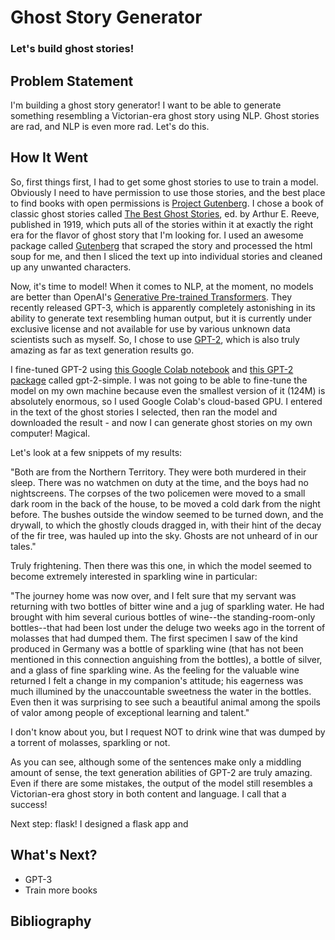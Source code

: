 # Ghost Story Generator

### Let's build ghost stories!

## Problem Statement

I'm building a ghost story generator! I want to be able to generate something resembling a Victorian-era ghost story using NLP. Ghost stories are rad, and NLP is even more rad. Let's do this.


## How It Went

So, first things first, I had to get some ghost stories to use to train a model. Obviously I need to have permission to use those stories, and the best place to find books with open permissions is [Project Gutenberg](http://www.gutenberg.org/). I chose a book of classic ghost stories called [The Best Ghost Stories](http://www.gutenberg.org/files/17893/17893-h/17893-h.htm), ed. by Arthur E. Reeve, published in 1919, which puts all of the stories within it at exactly the right era for the flavor of ghost story that I'm looking for. I used an awesome package called [Gutenberg](https://pypi.org/project/Gutenberg/) that scraped the story and processed the html soup for me, and then I sliced the text up into individual stories and cleaned up any unwanted characters.

Now, it's time to model! When it comes to NLP, at the moment, no models are better than OpenAI's [Generative Pre-trained Transformers](https://openai.com/blog/openai-api/). They recently released GPT-3, which is apparently completely astonishing in its ability to generate text resembling human output, but it is currently under exclusive license and not available for use by various unknown data scientists such as myself. So, I chose to use [GPT-2](https://openai.com/blog/gpt-2-1-5b-release/), which is also truly amazing as far as text generation results go.

I fine-tuned GPT-2 using [this Google Colab notebook](https://colab.research.google.com/drive/1VLG8e7YSEwypxU-noRNhsv5dW4NfTGce) and [this GPT-2 package](https://pypi.org/project/gpt-2-simple/) called gpt-2-simple. I was not going to be able to fine-tune the model on my own machine because even the smallest version of it (124M) is absolutely enormous, so I used Google Colab's cloud-based GPU. I entered in the text of the ghost stories I selected, then ran the model and downloaded the result - and now I can generate ghost stories on my own computer! Magical.

Let's look at a few snippets of my results:

"Both are from the Northern Territory. They were both murdered in their sleep. There was no watchmen on duty at the time, and the boys had no nightscreens.  The corpses of the two policemen were moved to a small dark room in the back of the house, to be moved a cold dark from the night before.  The bushes outside the window seemed to be turned down, and the drywall, to which the ghostly clouds dragged in, with their hint of the decay of the fir tree, was hauled up into the sky.  Ghosts are not unheard of in our tales."

Truly frightening. Then there was this one, in which the model seemed to become extremely interested in sparkling wine in particular:

"The journey home was now over, and I felt sure that my servant was returning with two bottles of bitter wine and a jug of sparkling water. He had brought with him several curious bottles of wine--the standing-room-only bottles--that had been lost under the deluge two weeks ago in the torrent of molasses that had dumped them. The first specimen I saw of the kind produced in Germany was a bottle of sparkling wine (that has not been mentioned in this connection anguishing from the bottles), a bottle of silver, and a glass of fine sparkling wine. As the feeling for the valuable wine returned I felt a change in my companion's attitude; his eagerness was much illumined by the unaccountable sweetness the water in the bottles. Even then it was surprising to see such a beautiful animal among the spoils of valor among people of exceptional learning and talent."

I don't know about you, but I request NOT to drink wine that was dumped by a torrent of molasses, sparkling or not.

As you can see, although some of the sentences make only a middling amount of sense, the text generation abilities of GPT-2 are truly amazing. Even if there are some mistakes, the output of the model still resembles a Victorian-era ghost story in both content and language. I call that a success!

Next step: flask! I designed a flask app and 

## What's Next?
- GPT-3
- Train more books

## Bibliography